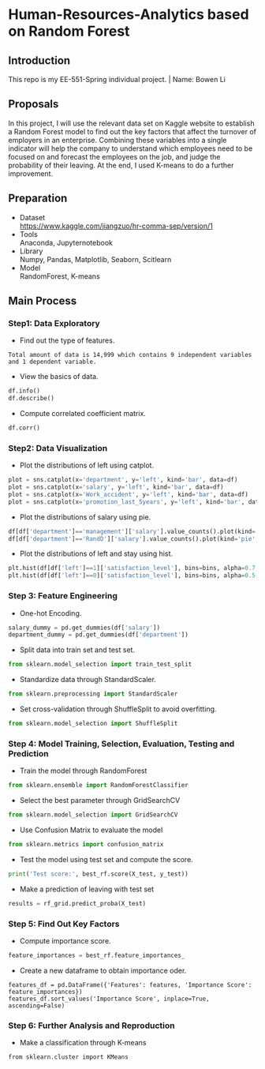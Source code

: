 # Human-Resources-Analytics based on Random Forest

## Introduction 
This repo is my EE-551-Spring individual project. | Name: Bowen Li

## Proposals
In this project, I will use the relevant data set on Kaggle website to establish a Random Forest model to find out the key factors that affect the turnover of employers in an enterprise. Combining these variables into a single indicator will help the company to understand which employees need to be focused on and forecast the employees on the job, and judge the probability of their leaving. At the end, I used K-means to do a further improvement.

## Preparation
- Dataset   
https://www.kaggle.com/jiangzuo/hr-comma-sep/version/1
- Tools   
Anaconda, Jupyternotebook
- Library   
Numpy, Pandas, Matplotlib, Seaborn, Scitlearn
- Model   
RandomForest, K-means

## Main Process
### Step1: Data Exploratory 
- Find out the type of features.   
```
Total amount of data is 14,999 which contains 9 independent variables and 1 dependent variable.
```
- View the basics of data.   
```Python
df.info()
df.describe()
```
- Compute correlated coefficient matrix.
```Python
df.corr()
```

### Step2: Data Visualization
- Plot the distributions of left using catplot.
```Python
plot = sns.catplot(x='department', y='left', kind='bar', data=df)
plot = sns.catplot(x='salary', y='left', kind='bar', data=df)
plot = sns.catplot(x='Work_accident', y='left', kind='bar', data=df)
plot = sns.catplot(x='promotion_last_5years', y='left', kind='bar', data=df)
```
- Plot the distributions of salary using pie.
```Python
df[df['department']=='management']['salary'].value_counts().plot(kind='pie', title='Management salary level distribution')
df[df['department']=='RandD']['salary'].value_counts().plot(kind='pie', title='R&D dept salary level distribution')
```
- Plot the distributions of left and stay using hist.
```Python
plt.hist(df[df['left']==1]['satisfaction_level'], bins=bins, alpha=0.7, label='Employees Left')
plt.hist(df[df['left']==0]['satisfaction_level'], bins=bins, alpha=0.5, label='Employees Stayed')
```

### Step 3: Feature Engineering
- One-hot Encoding.
```Python
salary_dummy = pd.get_dummies(df['salary'])
department_dummy = pd.get_dummies(df['department'])
```
- Split data into train set and test set.
```Python
from sklearn.model_selection import train_test_split
```
- Standardize data through StandardScaler.
```Python
from sklearn.preprocessing import StandardScaler
```
- Set cross-validation through ShuffleSplit to avoid overfitting.
```Python
from sklearn.model_selection import ShuffleSplit
```

### Step 4: Model Training, Selection, Evaluation, Testing and Prediction
- Train the model through RandomForest
```Python
from sklearn.ensemble import RandomForestClassifier
```
- Select the best parameter through GridSearchCV
```Python
from sklearn.model_selection import GridSearchCV
```
- Use Confusion Matrix to evaluate the model
```Python
from sklearn.metrics import confusion_matrix
```
- Test the model using test set and compute the score.
```Python
print('Test score:', best_rf.score(X_test, y_test))
```
- Make a prediction of leaving with test set
```Python
results = rf_grid.predict_proba(X_test)
```

### Step 5: Find Out Key Factors
- Compute importance score.
```Python
feature_importances = best_rf.feature_importances_
```
- Create a new dataframe to obtain importance oder.
```
features_df = pd.DataFrame({'Features': features, 'Importance Score': feature_importances})
features_df.sort_values('Importance Score', inplace=True, ascending=False)
```

### Step 6: Further Analysis and Reproduction
- Make a classification through K-means
```
from sklearn.cluster import KMeans
```

